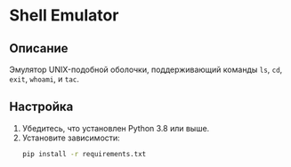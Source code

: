 # Shell Emulator

## Описание
Эмулятор UNIX-подобной оболочки, поддерживающий команды `ls`, `cd`, `exit`, `whoami`, и `tac`.

## Настройка
1. Убедитесь, что установлен Python 3.8 или выше.
2. Установите зависимости:
   ```bash
   pip install -r requirements.txt
